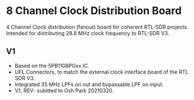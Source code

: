 # 8 Channel Clock Distribution Board
4 Channel Clock distribution (fanout) board for coherent RTL-SDR projects.
Intended for distributing 28.8 MHz clock frequency to RTL-SDR V3.

## V1
- Based on the 5PB1108PGxx IC.
- UFL Connectors, to match the external clock interface board of the RTL SDR V3.
- Integrated 35 MHz LPFs on out and bypassable LPF on input.
- V1, REV- subitted to Osh Park 20210320.
